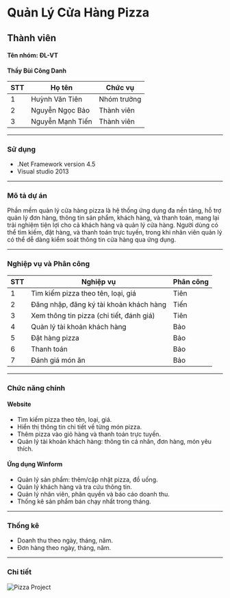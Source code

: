 # Quản Lý Cửa Hàng Pizza

## Thành viên

<h4>Tên nhóm: ĐL-VT</h4>

**Thầy Bùi Công Danh**

| STT | Họ tên            | Chức vụ      |
|-----|-------------------|--------------|
|  1  | Huỳnh Văn Tiên     | Nhóm trưởng  |
|  2  | Nguyễn Ngọc Bảo    | Thành viên   |
|  3  | Nguyễn Mạnh Tiến   | Thành viên   |

---

### Sử dụng
- .Net Framework version 4.5
- Visual studio 2013

---

### Mô tả dự án

<p>
Phần mềm quản lý cửa hàng pizza là hệ thống ứng dụng đa nền tảng, hỗ trợ quản lý đơn hàng, thông tin sản phẩm, khách hàng, 
và thanh toán, mang lại trải nghiệm tiện lợi cho cả khách hàng và quản lý cửa hàng. 
Người dùng có thể <span class="highlight">tìm kiếm, đặt hàng, và thanh toán trực tuyến</span>, 
trong khi nhân viên quản lý có thể dễ dàng kiểm soát thông tin cửa hàng qua ứng dụng.
</p>

---

### Nghiệp vụ và Phân công

| STT | Nghiệp vụ                                 | Phân công         |
|-----|-------------------------------------------|-------------------|
|  1  | Tìm kiếm pizza theo tên, loại, giá         | Tiên              |
|  2  | Đăng nhập, đăng ký tài khoản khách hàng    | Tiến              |
|  3  | Xem thông tin pizza (chi tiết, đánh giá)   | Tiên              |
|  4  | Quản lý tài khoản khách hàng               | Bảo               |
|  5  | Đặt hàng pizza                             | Bảo               |
|  6  | Thanh toán                                 | Bảo               |
|  7  | Đánh giá món ăn                            | Bảo               |

---

### Chức năng chính

#### Website

<ul>
  <li>Tìm kiếm pizza theo tên, loại, giá.</li>
  <li>Hiển thị thông tin chi tiết về từng món pizza.</li>
  <li>Thêm pizza vào giỏ hàng và thanh toán trực tuyến.</li>
  <li>Quản lý tài khoản khách hàng: thông tin cá nhân, đơn hàng, món yêu thích.</li>
</ul>

#### Ứng dụng Winform

<ul>
  <li>Quản lý sản phẩm: thêm/cập nhật pizza, đồ uống.</li>
  <li>Quản lý khách hàng và tra cứu thông tin.</li>
  <li>Quản lý nhân viên, phân quyền và báo cáo doanh thu.</li>
  <li>Thống kê sản phẩm bán chạy nhất trong tháng.</li>
</ul>

---

### Thống kê

<ul>
  <li>Doanh thu theo ngày, tháng, năm.</li>
  <li>Đơn hàng theo ngày, tháng, năm.</li>
</ul>

---

### Chi tiết

<img src="https://i.imgur.com/FehXExF.jpg" alt="Pizza Project">
